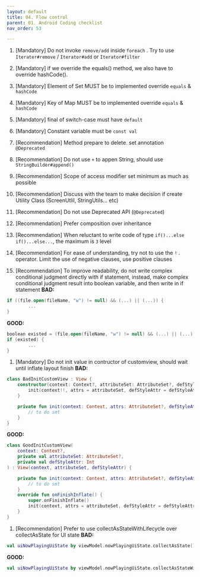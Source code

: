 ```yaml
---
layout: default
title: 04. Flow control
parent: 01. Android Coding checklist
nav_order: 53

---
```





1. [Mandatory] Do not invoke `remove/add` inside `foreach` . Try to use `Iterater#remove` / `Iterator#add` or `Iterator#filter`

1. [Mandatory] if we override the equals() method, we also have to override hashCode().

1. [Mandatory] Element of Set MUST be to implemented override `equals` & `hashCode`

1. [Mandatory] Key of Map  MUST be to implemented override `equals` & `hashCode`

1. [Mandatory] final of switch-case must have `default`

1. [Mandatory] Constant variable must be `const val`

1. [Recommendation] Method prepare to delete. set annotation `@Deprecated`

1. [Recommendation] Do not use `+` to appen String, should use `StringBuilder#append()`

1. [Recommendation] Scope of access modifier set minimum as much as possible

1. [Recommendation] Discuss with the team to make decision if create Utility Class (ScreenUtlil, StringUtils... etc)

1. [Recommendation] Do not use Deprecated API (`@Deprecated`)

1. [Recommendation] Prefer composition over inheritance

1. [Recommendation] When reluctant to write code of type `if()...else if()...else...`, the maximum is `3` level

1. [Recommendation] For ease of understanding, try not to use the `!` . operator. Limit the use of negative clauses, use positive clauses

1. [Recommendation] To improve readability, do not write complex conditional judgment directly with if statement, instead, make complex conditional judgment result into boolean variable, and then write in if statement
__BAD:__
```kotlin
if ((file.open(fileName, "w") != null) && (...) || (...)) {
        ...
}
```
__GOOD:__
```kotlin
boolean existed = (file.open(fileName, "w") != null) && (...) || (...);
if (existed) {
        ...
}  
```

1. [Mandatory] Do not init value in contructor of customview, should wait until inflate layout finish
__BAD:__
```kotlin
class BadInitCustomView : View {
    constructor(context: Context?, attributeSet: AttributeSet?, defStyleAttr: Int) : super(context,attributeSet,defStyleAttr) {
        init(context!!, attrs = attributeSet, defStyleAttr = defStyleAttr)
    }

    private fun init(context: Context, attrs: AttributeSet?, defStyleAttr: Int) {
        // to do smt
    }
}
```
__GOOD:__
```kotlin
class GoodInitCustomView(
    context: Context?,
    private val attributeSet: AttributeSet?,
    private val defStyleAttr: Int
) : View(context, attributeSet, defStyleAttr) {

    private fun init(context: Context, attrs: AttributeSet?, defStyleAttr: Int?) {
        // to do smt
    }
    override fun onFinishInflate() {
        super.onFinishInflate()
        init(context, attrs = attributeSet, defStyleAttr = defStyleAttr) // wait until inflate layout finish
    }
}
```

1. [Recommendation] Prefer to use collectAsStateWithLifecycle over collectAsState for UI state
__BAD:__
```kotlin
val uiNowPlayingUiState by viewModel.nowPlayingUiState.collectAsState()
```
__GOOD:__
```kotlin
val uiNowPlayingUiState by viewModel.nowPlayingUiState.collectAsStateWithLifecycle()
```